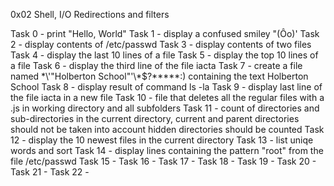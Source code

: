 0x02 Shell, I/O Redirections and filters

Task 0 - print "Hello, World"
Task 1 - display a confused smiley "(Ôo)'
Task 2 - display contents of /etc/passwd
Task 3 - display contents of two files
Task 4 - display the last 10 lines of a file
Task 5 - display the top 10 lines of a file
Task 6 - display the third line of the file iacta
Task 7 - create a file named \*\\'"Holberton School"\'\\*$\?\*\*\*\*\*:) containing the text Holberton School
Task 8 - display result of command ls -la 
Task 9 - display last line of the file iacta in a new file
Task 10 - file that deletes all the regular files with a .js in working directory and all subfolders
Task 11 - count of directories and sub-directories in the current directory, current and parent directories should not be taken into account hidden directories should be counted
Task 12 - display the 10 newest files in the current directory
Task 13 - list uniqe words and sort
Task 14 - display lines containing the pattern "root" from the file /etc/passwd
Task 15 -
Task 16 -
Task 17 -
Task 18 -
Task 19 -
Task 20 -
Task 21 -
Task 22 - 
